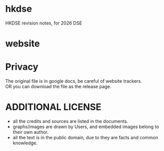 # hkdse
HKDSE revision notes, for 2026 DSE

# website
>
> 

# Privacy
The original file is in google docs, be careful of website trackers.<br/>
OR you can download the file as the release page.

# ADDITIONAL LICENSE
- all the credits and sources are listed in the documents.
- graphs/images are drawn by Users, and embedded images belong to their own author.
- all the text is in the public domain, due to they are facts and common knowledge.
